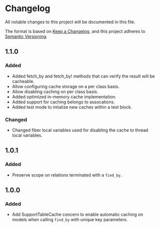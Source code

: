 # Changelog
All notable changes to this project will be documented in this file.

The format is based on [Keep a Changelog](https://keepachangelog.com/en/1.0.0/),
and this project adheres to [Semantic Versioning](https://semver.org/spec/v2.0.0.html).

## 1.1.0

### Added
- Added fetch_by and fetch_by! methods that can verify the result will be cacheable.
- Allow configuring cache storage on a per class basis.
- Allow disabling caching on per class basis.
- Added optimized in-memory cache implementation.
- Added support for caching belongs to assocations.
- Added test mode to intialize new caches within a test block.

### Changed
- Changed fiber local variables used for disabling the cache to thread local variables.

## 1.0.1

### Added
- Preserve scope on relations terminated with a `find_by`.

## 1.0.0

### Added
- Add SupportTableCache concern to enable automatic caching on models when calling `find_by` with unique key parameters.
